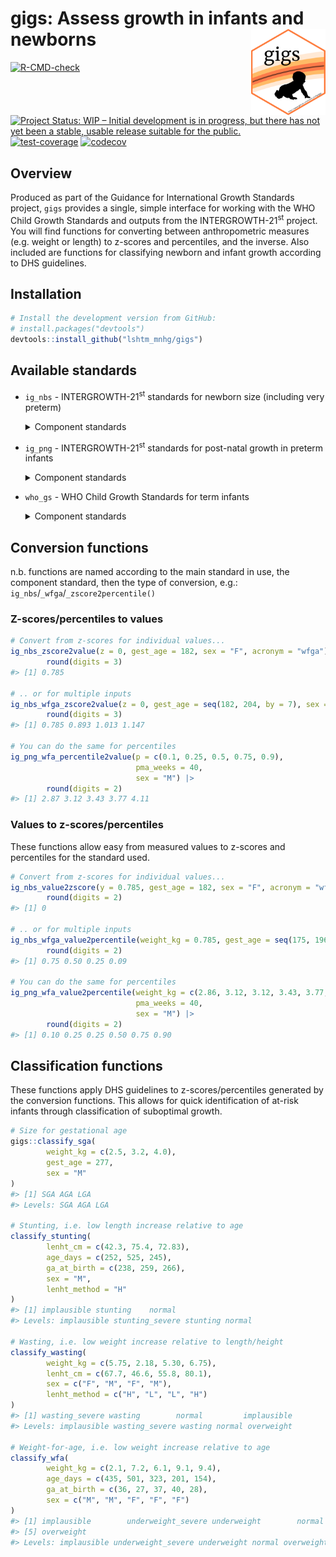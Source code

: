 
<!-- README.md is generated from README.Rmd. Please edit that file -->

# gigs: Assess growth in infants and newborns <img src="man/figures/logo.png" align="right" height="138" />

<!-- badges: start -->

[![R-CMD-check](https://github.com/simpar1471/gigs/actions/workflows/R-CMD-check.yaml/badge.svg)](https://github.com/simpar1471/gigs/actions/workflows/R-CMD-check.yaml)
[![Project Status: WIP – Initial development is in progress, but there
has not yet been a stable, usable release suitable for the
public.](https://www.repostatus.org/badges/latest/wip.svg)](https://www.repostatus.org/#wip)
[![test-coverage](https://github.com/simpar1471/gigs/actions/workflows/test-coverage.yaml/badge.svg)](https://github.com/simpar1471/gigs/actions/workflows/test-coverage.yaml)
[![codecov](https://codecov.io/github/simpar1471/gigs/branch/master/graph/badge.svg?token=G5BIYGV5JL)](https://codecov.io/github/simpar1471/gigs)
<!-- badges: end -->

## Overview

Produced as part of the Guidance for International Growth Standards
project, `gigs` provides a single, simple interface for working with the
WHO Child Growth Standards and outputs from the
INTERGROWTH-21<sup>st</sup> project. You will find functions for
converting between anthropometric measures (e.g. weight or length) to
z-scores and percentiles, and the inverse. Also included are functions
for classifying newborn and infant growth according to DHS guidelines.

## Installation

``` r
# Install the development version from GitHub:
# install.packages("devtools")
devtools::install_github("lshtm_mnhg/gigs")
```

## Available standards

- `ig_nbs` - INTERGROWTH-21<sup>st</sup> standards for newborn size
  (including very preterm)
  <details>
  <summary>
  Component standards
  </summary>

  - `wfga` - Weight (kg) for gestational age (days)
  - `lfga` - Length (cm) for gestational age (days)
  - `hcfga` - Head circumference (cm) for gestational age (days)
  - `wlrfga` - Weight-to-length ratio for gestational age (days)
  - `fmfga` - Fat mass (g) for gestational age (days)
  - `bfpfga` - Body fat percentage for gestational age (days)
  - `ffmfga` - Fat-free mass (g) for gestational age (days)

  </details>
- `ig_png` - INTERGROWTH-21<sup>st</sup> standards for post-natal growth
  in preterm infants
  <details>
  <summary>
  Component standards
  </summary>

  - `wfa` - Weight (kg) for post-mentstrual age (weeks)
  - `lfa` - Length (cm) for post-mentstrual age (weeks)
  - `hcfa` - Head circumference (cm) for post-mentstrual age (weeks)

  </details>
- `who_gs` - WHO Child Growth Standards for term infants
  <details>
  <summary>
  Component standards
  </summary>

  - `wfa` Weight (kg) for age (days)
  - `bfa` Body mass index for age (days)
  - `lhfa` Length/height (cm) for age (days)
  - `wfl` Weight (kg) for recumbent length (cm)
  - `wfh` Weight (kg) for standing height (cm)
  - `hcfa` Head circumference (mm) for age (days)
  - `acfa` Arm circumference (mm) for age (days)
  - `ssfa` Subscapular skinfold (mm) for age (days)
  - `tsfa` Triceps skinfold (mm) for age (days)

  </details>

## Conversion functions

n.b. functions are named according to the main standard in use, the
component standard, then the type of conversion, e.g.:
`ig_nbs`/`_wfga`/`_zscore2percentile()`

### Z-scores/percentiles to values

``` r
# Convert from z-scores for individual values...
ig_nbs_zscore2value(z = 0, gest_age = 182, sex = "F", acronym = "wfga") |>
        round(digits = 3)
#> [1] 0.785

# .. or for multiple inputs
ig_nbs_wfga_zscore2value(z = 0, gest_age = seq(182, 204, by = 7), sex = "F") |>
        round(digits = 3)
#> [1] 0.785 0.893 1.013 1.147

# You can do the same for percentiles
ig_png_wfa_percentile2value(p = c(0.1, 0.25, 0.5, 0.75, 0.9),
                            pma_weeks = 40,
                            sex = "M") |>
        round(digits = 2)
#> [1] 2.87 3.12 3.43 3.77 4.11
```

### Values to z-scores/percentiles

These functions allow easy from measured values to z-scores and
percentiles for the standard used.

``` r
# Convert from z-scores for individual values...
ig_nbs_value2zscore(y = 0.785, gest_age = 182, sex = "F", acronym = "wfga") |>
        round(digits = 2)
#> [1] 0

# .. or for multiple inputs
ig_nbs_wfga_value2percentile(weight_kg = 0.785, gest_age = seq(175, 196, by = 7), sex = "F") |>
        round(digits = 2)
#> [1] 0.75 0.50 0.25 0.09

# You can do the same for percentiles
ig_png_wfa_value2percentile(weight_kg = c(2.86, 3.12, 3.12, 3.43, 3.77, 4.10),
                            pma_weeks = 40,
                            sex = "M") |>
        round(digits = 2)
#> [1] 0.10 0.25 0.25 0.50 0.75 0.90
```

## Classification functions

These functions apply DHS guidelines to z-scores/percentiles generated
by the conversion functions. This allows for quick identification of
at-risk infants through classification of suboptimal growth.

``` r
# Size for gestational age
gigs::classify_sga(
        weight_kg = c(2.5, 3.2, 4.0),
        gest_age = 277,
        sex = "M"
)
#> [1] SGA AGA LGA
#> Levels: SGA AGA LGA

# Stunting, i.e. low length increase relative to age
classify_stunting(
        lenht_cm = c(42.3, 75.4, 72.83),
        age_days = c(252, 525, 245),
        ga_at_birth = c(238, 259, 266),
        sex = "M",
        lenht_method = "H"
)
#> [1] implausible stunting    normal     
#> Levels: implausible stunting_severe stunting normal

# Wasting, i.e. low weight increase relative to length/height
classify_wasting(
        weight_kg = c(5.75, 2.18, 5.30, 6.75),
        lenht_cm = c(67.7, 46.6, 55.8, 80.1),
        sex = c("F", "M", "F", "M"),
        lenht_method = c("H", "L", "L", "H")
)
#> [1] wasting_severe wasting        normal         implausible   
#> Levels: implausible wasting_severe wasting normal overweight

# Weight-for-age, i.e. low weight increase relative to age
classify_wfa(
        weight_kg = c(2.1, 7.2, 6.1, 9.1, 9.4),
        age_days = c(435, 501, 323, 201, 154),
        ga_at_birth = c(36, 27, 37, 40, 28),
        sex = c("M", "M", "F", "F", "F")
)
#> [1] implausible        underweight_severe underweight        normal            
#> [5] overweight        
#> Levels: implausible underweight_severe underweight normal overweight
```

